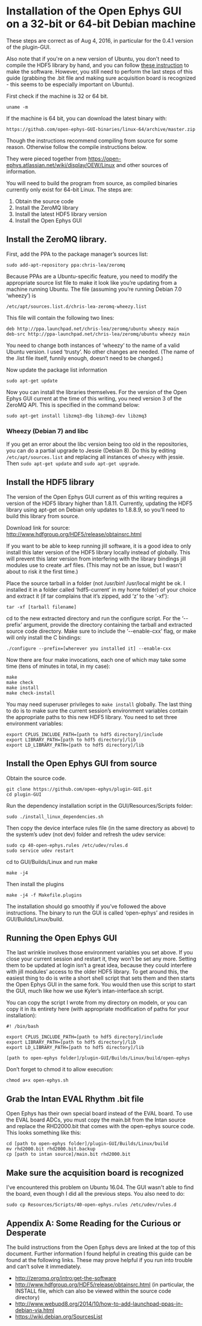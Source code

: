
# Installation of the Open Ephys GUI on a 32-bit or 64-bit Debian machine

These steps are correct as of Aug 4, 2016, in particular for the 0.4.1 version of the plugin-GUI.

Also note that if you're on a new version of Ubuntu, you don't need to compile the HDF5 library by hand, and you can follow [these instruction](https://github.com/margoliashlab/ArfFormat) to make the software. However, you still need to perform the last steps of this guide (grabbing the .bit file and making sure acquisition board is recognized - this seems to be especially important on Ubuntu).

First check if the machine is 32 or 64 bit.

    uname -m

If the machine is 64 bit, you can download the latest binary with:

    https://github.com/open-ephys-GUI-binaries/linux-64/archive/master.zip
    
Though the instructions recommend compiling from source for some reason. Otherwise follow the compile instructions below.

They were pieced together from https://open-ephys.atlassian.net/wiki/display/OEW/Linux and other sources of information.

You will need to build the program from source, as compiled binaries currently only exist for 64-bit Linux. The steps are:
1. Obtain the source code
2. Install the ZeroMQ library
3. Install the latest HDF5 library version
4. Install the Open Ephys GUI


## Install the ZeroMQ library.

First, add the PPA to the package manager’s sources list:

    sudo add-apt-repository ppa:chris-lea/zeromq

Because PPAs are a Ubuntu-specific feature, you need to modify the appropriate source list file to make it look like you’re updating from a machine running Ubuntu. The file (assuming you’re running Debian 7.0 ‘wheezy’) is

    /etc/apt/sources.list.d/chris-lea-zeromq-wheezy.list

This file will contain the following two lines:

    deb http://ppa.launchpad.net/chris-lea/zeromq/ubuntu wheezy main
    deb-src http://ppa-launchpad.net/chris-lea/zeromq/ubuntu wheezy main

You need to change both instances of ‘wheezy’ to the name of a valid Ubuntu version. I used ‘trusty’. No other changes are needed. (The name of the .list file itself, funnily enough, doesn’t need to be changed.)

Now update the package list information

    sudo apt-get update

Now you can install the libraries themselves. For the version of the Open Ephys GUI current at the time of this writing, you need version 3 of the ZeroMQ API. This is specified in the command below:

    sudo apt-get install libzmq3-dbg libzmq3-dev libzmq3

### Wheezy (Debian 7) and libc
If you get an error about the libc version being too old in the repositories, you can do a partial upgrade to Jessie (Debian 8). Do this by editing `/etc/apt/sources.list` and replacing all instances of `wheezy` with jessie. Then `sudo apt-get update` and `sudo apt-get upgrade`.

## Install the HDF5 library

The version of the Open Ephys GUI current as of this writing requires a version of the HDF5 library higher than 1.8.11. Currently, updating the HDF5 library using apt-get on Debian only updates to 1.8.8.9, so you’ll need to build this library from source.

Download link for source: http://www.hdfgroup.org/HDF5/release/obtainsrc.html

If you want to be able to keep running jill software, it is a good idea to only install this later version of the HDF5 library locally instead of globally. This will prevent this later version from interfering with the library bindings jill modules use to create .arf files. (This may not be an issue, but I wasn’t about to risk it the first time.)

Place the source tarball in a folder (not /usr/bin! /usr/local might be ok. I installed it in a folder called ‘hdf5-current’ in my home folder) of your choice and extract it (if tar complains that it’s zipped, add ‘z’ to the ‘-xf’):

    tar -xf [tarball filename]

cd to the new extracted directory and run the configure script. For the ‘--prefix’ argument, provide the directory containing the tarball and extracted source code directory. Make sure to include the ‘--enable-cxx’ flag, or make will only install the C bindings:

    ./configure --prefix=[wherever you installed it] --enable-cxx

Now there are four make invocations, each one of which may take some time (tens of minutes in total, in my case):

    make
    make check
    make install
    make check-install

You may need superuser privileges to `make install` globally. The last thing to do is to make sure the current session’s environment variables contain the appropriate paths to this new HDF5 library. You need to set three environment variables:

    export CPLUS_INCLUDE_PATH=[path to hdf5 directory]/include
    export LIBRARY_PATH=[path to hdf5 directory]/lib
    export LD_LIBRARY_PATH=[path to hdf5 directory]/lib


## Install the Open Ephys GUI from source

Obtain the source code.

    git clone https://github.com/open-ephys/plugin-GUI.git
    cd plugin-GUI

Run the dependency installation script in the GUI/Resources/Scripts folder:

    sudo ./install_linux_dependencies.sh

Then copy the device interface rules file (in the same directory as above) to the system’s udev (not dev) folder and refresh the udev service:

    sudo cp 40-open-ephys.rules /etc/udev/rules.d
    sudo service udev restart

cd to GUI/Builds/Linux and run make

    make -j4

Then install the plugins

    make -j4 -f Makefile.plugins

The installation should go smoothly if you’ve followed the above instructions. The binary to run the GUI is called ‘open-ephys’ and resides in GUI/Builds/Linux/build.

## Running the Open Ephys GUI

The last wrinkle involves those environment variables you set above. If you close your current session and restart it, they won’t be set any more. Setting them to be updated at login isn’t a great idea, because they could interfere with jill modules’ access to the older HDF5 library. To get around this, the easiest thing to do is write a short shell script that sets them and then starts the Open Ephys GUI in the same fork. You would then use this script to start the GUI, much like how we use Kyler’s intan-interface.sh script.

You can copy the script I wrote from my directory on modeln, or you can copy it in its entirety here (with appropriate modification of paths for your installation):

    #! /bin/bash
    
    export CPLUS_INCLUDE_PATH=[path to hdf5 directory]/include
    export LIBRARY_PATH=[path to hdf5 directory]/lib
    export LD_LIBRARY_PATH=[path to hdf5 directory]/lib
    
    [path to open-ephys folder]/plugin-GUI/Builds/Linux/build/open-ephys

Don’t forget to chmod it to allow execution:

    chmod a+x open-ephys.sh

## Grab the Intan EVAL Rhythm .bit file

Open Ephys has their own special board instead of the EVAL board. To use the EVAL board ADCs, you must copy the main.bit from the Intan source and replace the RHD2000.bit that comes with the open-ephys source code.
This looks something like this:

    cd [path to open-ephys folder]/plugin-GUI/Builds/Linux/build
    mv rhd2000.bit rhd2000.bit.backup
    cp [path to intan source]/main.bit rhd2000.bit
    
## Make sure the acquisition board is recognized

I've encountered this problem on Ubuntu 16.04. The GUI wasn't able to find the board, even though I did all the previous steps. You also need to do:
    
    sudo cp Resources/Scripts/40-open-ephys.rules /etc/udev/rules.d
 
## Appendix A: Some Reading for the Curious or Desperate

The build instructions from the Open Ephys devs are linked at the top of this document. Further information I found helpful in creating this guide can be found at the following links. These may prove helpful if you run into trouble and can’t solve it immediately.

* http://zeromq.org/intro:get-the-software
* http://www.hdfgroup.org/HDF5/release/obtainsrc.html (in particular, the INSTALL file, which can also be viewed within the source code directory)
* http://www.webupd8.org/2014/10/how-to-add-launchpad-ppas-in-debian-via.html
* https://wiki.debian.org/SourcesList
